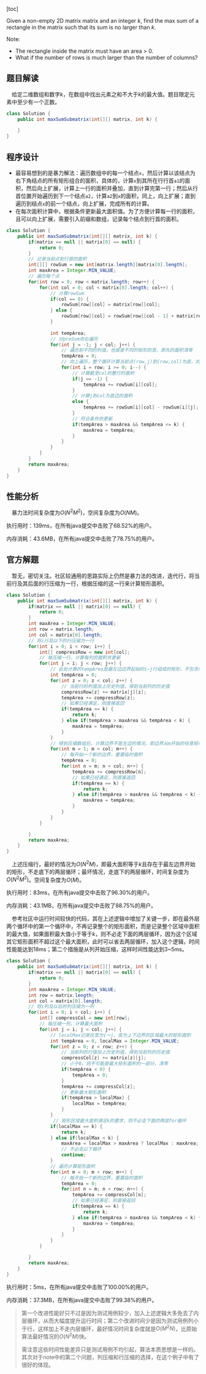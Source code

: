 [toc]

Given a non-empty 2D matrix matrix and an integer $k$, find the max sum of a rectangle in the matrix such that its sum is no larger than $k$.

Note:

* The rectangle inside the matrix must have an area > 0.
* What if the number of rows is much larger than the number of columns?



## 题目解读

&emsp;给定二维数组和数字$k$，在数组中找出元素之和不大于$k$的最大值。题目限定元素中至少有一个正数。

```java
class Solution {
    public int maxSumSubmatrix(int[][] matrix, int k) {
        
    }
}
```

## 程序设计

* 最容易想到的是暴力解法：遍历数组中的每一个结点`x`，然后计算以该结点为右下角结点的所有矩形组合的面积，具体的，计算`x`到其所在行行首`a1`的面积，然后向上扩展，计算上一行的面积并叠加，直到计算完第一行；然后从行首位置开始遍历到下一个结点`a2`，计算`a2`到`x`的面积，同上，向上扩展；直到遍历到结点`x`的前一个结点，向上扩展，完成所有的计算。
* 在每次面积计算中，根据条件更新最大面积值。为了方便计算每一行的面积，且可以向上扩展，需要引入前缀和数组，记录每个结点到行首的面积。

```java
class Solution {
    public int maxSumSubmatrix(int[][] matrix, int k) {
        if(matrix == null || matrix[0] == null) {
            return 0;
        }
        // 记录当前点到行首的面积
        int[][] rowSum = new int[matrix.length][matrix[0].length];
        int maxArea = Integer.MIN_VALUE;
        // 遍历每个点
        for(int row = 0; row < matrix.length; row++) {
            for(int col = 0; col < matrix[0].length; col++) {
                // 计算rowSum
                if(col == 0) {
                    rowSum[row][col] = matrix[row][col];
                } else {
                    rowSum[row][col] = rowSum[row][col - 1] + matrix[row][col];
                }
                
                int tempArea;
                // 对preSum向右遍历
                for(int j = -1; j < col; j++) {
                    // 遍历到不同的列值，也就是不同的矩形的宽，原先的面积清零
                    tempArea = 0;
                    // 向上遍历，整个循环计算当前点(row,j)到(row,col)为底，向上扩展的矩形的界面积
                    for(int i = row; i >= 0; i--) {
                        // 计算截至col的整行的面积
                        if(j == -1) {
                            tempArea += rowSum[i][col];
                        } 
                        // 计算j到col为底边的面积
                        else {
                            tempArea += rowSum[i][col] - rowSum[i][j];
                        }
                        // 符合条件则更新
                        if(tempArea > maxArea && tempArea <= k) {
                            maxArea = tempArea;
                        }
                    }
                }
            }
        }
        return maxArea;
    }
}
```

## 性能分析

&emsp;暴力法时间复杂度为$O(N^2M^2)$，空间复杂度为$O(NM)$。

执行用时：139ms，在所有java提交中击败了68.52%的用户。

内存消耗：43.6MB，在所有java提交中击败了78.75%的用户。

## 官方解题

&emsp;暂无，密切关注。社区较通用的思路实际上仍然是暴力法的改进，迭代行，将当前行及其后面的行压缩为一行，根据压缩的这一行来计算矩形面积。

```java
class Solution {
    public int maxSumSubmatrix(int[][] matrix, int k) {
        if(matrix == null || matrix[0] == null) {
            return 0;
        }
        int maxArea = Integer.MIN_VALUE;
        int row = matrix.length;
        int col = matrix[0].length;
        // 将i行及以下的行压缩为一行
        for(int i = 0; i < row; i++) {
            int[] compressRow = new int[col];
            // 每压缩一行，计算每列的面积并更新
            for(int j = i; j < row; j++) {
                // 此处计算的tempArea是最左边边界起始的i~j行组成的矩形，不包含所有情况
                int tempArea = 0;
                for(int z = 0; z < col; z++) {
                    // 当前行的列值加上历史列值，得到当前列的历史值
                    compressRow[z] += matrix[j][z];
                    tempArea += compressRow[z];
                    // 如果已经满足，则直接返回
                    if(tempArea == k) {
                        return k;
                    } else if(tempArea > maxArea && tempArea < k) {
                        maxArea = tempArea;
                    }
                }
                // 得到压缩数组后，计算边界不是左边的情况，即边界从m开始的任意矩形
                for(int m = 1; m < col; m++) {
                    // 每开始一个新的边界，重置临时面积
                    tempArea = 0;
                    for(int n = m; n < col; n++) {
                        tempArea += compressRow[n];
                        // 如果已经满足，则直接返回
                        if(tempArea == k) {
                            return k;
                        } else if(tempArea > maxArea && tempArea < k) {
                            maxArea = tempArea;
                        }
                    }
                }
            }

        }
        return maxArea;
    }
}
```

&emsp;上述压缩行，最好的情况为$O(N^2M)$，即最大面积等于$k$且存在于最左边界开始的矩形，不走底下的两层循环；最坏情况，走底下的两层循环，时间复杂度为$O(N^2M^2)$。空间复杂度为$O(M)$。

执行用时：83ms，在所有java提交中击败了96.30%的用户。

内存消耗：43.1MB，在所有java提交中击败了88.75%的用户。

&emsp;参考社区中运行时间较快的代码，其在上述逻辑中增加了关键一步，即在最外层两个循环中的第一个循环中，不再记录整个的矩形面积，而是记录整个区域中面积的最大值，如果面积最大值小于等于$k$，则不必走下面的两层循环，因为这个区域其它矩形面积不超过这个最大面积，此时可以省去两层循环，加入这个逻辑，时间性能能达到18ms；第二个措施是从列开始压缩，这样时间性能达到3~5ms。

```java
class Solution {
    public int maxSumSubmatrix(int[][] matrix, int k) {
        if(matrix == null || matrix[0] == null) {
            return 0;
        }
        int maxArea = Integer.MIN_VALUE;
        int row = matrix.length;
        int col = matrix[0].length;
        // 将i列及以后的列压缩为一列
        for(int i = 0; i < col; i++) {
            int[] compressCol = new int[row];
            // 每压缩一列，计算最大面积
            for(int j = i; j < col; j++) {
                // localMax记录在宽为i～j，高为上下边界的区域最大的矩形面积
                int tempArea = 0, localMax = Integer.MIN_VALUE;
                for(int z = 0; z < row; z++) {
                    // 当前列的行值加上历史列值，得到当前列的历史值
                    compressCol[z] += matrix[z][j];
                    // 小于0，则不可能是最大矩形面积的一部分，清零
                    if(tempArea < 0) {
                        tempArea = 0;
                    }
                    tempArea += compressCol[z];
                    // 更新最大矩形面积
                    if(tempArea > localMax) {
                        localMax = tempArea;
                    }
                }
                 // 矩形区域最大面积满足k的要求，则不必走下面的两层for循环
                if(localMax == k) {
                    return k;
                } else if(localMax < k) {
                    maxArea = localMax > maxArea ? localMax : maxArea;
                    // 不必走以下循环
                    continue;
                }
                // 遍历计算矩形面积
                for(int m = 0; m < row; m++) {
                    // 每开始一个新的边界，重置临时面积
                    tempArea = 0;
                    for(int n = m; n < row; n++) {
                        tempArea += compressCol[n];
                        // 如果已经满足，则直接返回
                        if(tempArea == k) {
                            return k;
                        } else if(tempArea > maxArea && tempArea < k) {
                            maxArea = tempArea;
                        }
                    }
                }
            }

        }
        return maxArea;
    }
}
```
执行用时：5ms，在所有java提交中击败了100.00%的用户。

内存消耗：37.3MB，在所有java提交中击败了99.38%的用户。

> 第一个改进性能好只不过是因为测试用例较少，加入上述逻辑大多免去了内层循环，从而大幅度提升运行时间；第二个改进时间少是因为测试用例列小于行，这样加上不走内层循环，最好情况时间复杂度就是$O(M^2N)$，比原始算法最好情况的$O(N^2M)$快。
>
> 需注意这些时间性能差异只是测试用例不均引起，算法本质思想是一样的。其次对于note中的第二个问题，列压缩和行压缩的选择，在这个例子中有了很好的体现。


